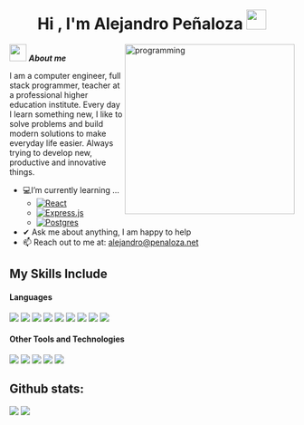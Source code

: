 <h1 align="center"><b>Hi , I'm Alejandro Peñaloza </b><img src="https://media.giphy.com/media/hvRJCLFzcasrR4ia7z/giphy.gif" width="35"></h1>
<!--  -->
<img align="right" width=300px alt="programming" src="https://media1.tenor.com/m/5ry-200hErMAAAAd/hacker-hacker-man.gif" />

<img src="https://media3.giphy.com/media/v1.Y2lkPTc5MGI3NjExY2swOG0yeTZnczZtczF1YW12Z3gwazZ0cWo5cXFxMTU4aXE4dG5vZiZlcD12MV9pbnRlcm5hbF9naWZfYnlfaWQmY3Q9Zw/KGhpQ5NMoWKQurlHwI/giphy.webp" width="30px">&nbsp;***About me***

I am a computer engineer, full stack programmer, teacher at a professional higher education institute. Every day I learn something new, I like to solve problems and build modern solutions to make everyday life easier. Always trying to develop new, productive and innovative things.
- 💻I’m currently learning ...
  - [![React](https://img.shields.io/badge/React-%2320232a.svg?logo=react&logoColor=%2361DAFB)](#)
  - [![Express.js](https://img.shields.io/badge/Express.js-%23404d59.svg?logo=express&logoColor=%2361DAFB)](#)
  - [![Postgres](https://img.shields.io/badge/Postgres-%23316192.svg?logo=postgresql&logoColor=white)](#)
- ✔ Ask me about anything, I am happy to help<br>
- 📫 Reach out to me at: <a href="alejandro@penaloza.net">alejandro@penaloza.net</a>

## My Skills Include

<h4> Languages </h4>
<span> 
  <img src="https://img.shields.io/badge/HTML5-E34F26?style=for-the-badge&logo=html5&logoColor=white">
  <img src="https://img.shields.io/badge/CSS3-1572B6?style=for-the-badge&logo=css3&logoColor=white">
  <img src="https://img.shields.io/badge/JavaScript-F7DF1E?style=for-the-badge&logo=javascript&logoColor=black">
  <img src="https://img.shields.io/badge/Java-ED8B00?style=for-the-badge&logo=java&logoColor=white">
  <img src="https://img.shields.io/badge/C-00599C?style=for-the-badge&logo=c&logoColor=white">
  <img src="https://img.shields.io/badge/python-3670A0?style=for-the-badge&logo=python&logoColor=ffdd54">
  <img src= "https://img.shields.io/badge/typescript-%23007ACC.svg?style=for-the-badge&logo=typescript&logoColor=white">
  <img src="https://img.shields.io/badge/Kotlin-%237F52FF.svg?style=for-the-badge&logo=kotlin&logoColor=white">
  <img src="https://img.shields.io/badge/php-%23777BB4.svg?style=for-the-badge&logo=php&logoColor=white">

 


</span>


<h4> Other Tools and Technologies </h4>
<span>
  <img src="https://img.shields.io/badge/Git-F05032?style=for-the-badge&logo=git&logoColor=white">
  <img src="https://img.shields.io/badge/jira-%230A0FFF.svg?style=for-the-badge&logo=jira&logoColor=white">
  <img src="https://img.shields.io/badge/Notion-%23000000.svg?style=for-the-badge&logo=notion&logoColor=white">
  <img src="https://img.shields.io/badge/Debian-A81D33?style=for-the-badge&?logo=debian&logoColor=fff">
  
  <img src="https://img.shields.io/badge/MySQL-00000F?style=for-the-badge&logo=mysql&logoColor=white">




</span>



<h2>Github stats:</h2> 

[![](https://github-readme-stats.vercel.app/api?username=apenaloza&show_icons=true&theme=tokyonight&hide_border=true&locale=en)](https://github.com/apenaloza)
[![](https://github-readme-streak-stats.herokuapp.com/?user=apenaloza&theme=material-palenight)](https://github.com/apenaloza)
</div>


